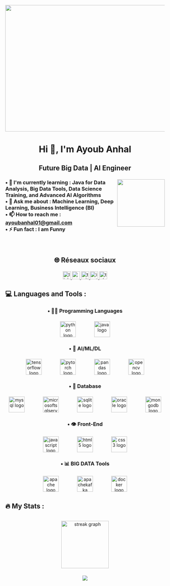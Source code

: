<br clear="both">

<div align="center">
  <img height="400" width="2000" src="https://static.wixstatic.com/media/b313a9_89ebec0c5f384c65a9551f0c1ec18ca9~mv2.gif" />
</div>


<h1 align="center">Hi 👋, I'm Ayoub Anhal</h1>

<h2 align="center">Future Big Data | AI Engineer</h2>

###

<img align="right" height="150" src="https://cdna.artstation.com/p/assets/images/images/053/755/244/large/nazib-hamdan-ngoding.jpg?1662976950"  />

###

<h3 align="left">• 🌱 I'm currently learning : Java for Data Analysis, Big Data Tools, Data Science Training, and Advanced AI Algorithms<br>• 💬 Ask me about : Machine Learning, Deep Learning, Business Intelligence (BI)<br>• 📫 How to reach me : <a href="mailto:ayoubanhal01@gmail.com">ayoubanhal01@gmail.com</a><br>• ⚡ Fun fact : I am Funny</h3>

###
<br clear="both">
<h2 align="center">🌐 Réseaux sociaux</h2>

###

<div align="center">
  <a href="https://www.linkedin.com/in/ayoub-anhal/" target="_blank">
    <img src="https://img.shields.io/static/v1?message=LinkedIn&logo=linkedin&label=&color=0077B5&logoColor=white&labelColor=&style=for-the-badge" height="25" alt="linkedin logo"  />
  </a>
  <a href="https://www.youtube.com/@ayoubanhal657" target="_blank">
    <img src="https://img.shields.io/static/v1?message=Youtube&logo=youtube&label=&color=FF0000&logoColor=white&labelColor=&style=for-the-badge" height="25" alt="youtube logo"  />
  </a>
  <a href="https://x.com/Anhal_Ayoub" target="_blank">
    <img src="https://img.shields.io/static/v1?message=Twitter&logo=twitter&label=&color=1DA1F2&logoColor=white&labelColor=&style=for-the-badge" height="25" alt="twitter logo"  />
  </a>
  <a href="https://www.instagram.com" target="_blank">
    <img src="https://img.shields.io/static/v1?message=Instagram&logo=instagram&label=&color=E4405F&logoColor=white&labelColor=&style=for-the-badge" height="25" alt="instagram logo"  />
  </a>
  <a href="https://t.me/Ayoub_Anhal" target="_blank">
    <img src="https://img.shields.io/static/v1?message=Telegram&logo=telegram&label=&color=2CA5E0&logoColor=white&labelColor=&style=for-the-badge" height="25" alt="telegram logo"  />
  </a>
</div>

###

<h2 align="left">💻 Languages and Tools :</h2>

###

<h3 align="center">• 🧑‍💻 Programming Languages</h3>

###

<div align="center">
  <img src="https://cdn.jsdelivr.net/gh/devicons/devicon/icons/python/python-original.svg" height="50" alt="python logo"  />
  <img width="50" />
  <img src="https://cdn.jsdelivr.net/gh/devicons/devicon/icons/java/java-original.svg" height="50" alt="java logo"  />
</div>

###

<h3 align="center">• 🤖 AI/ML/DL</h3>

###

<div align="center">
  <img src="https://cdn.jsdelivr.net/gh/devicons/devicon/icons/tensorflow/tensorflow-original.svg" height="50" alt="tensorflow logo"  />
  <img width="50" />
  <img src="https://cdn.jsdelivr.net/gh/devicons/devicon/icons/pytorch/pytorch-original.svg" height="50" alt="pytorch logo"  />
  <img width="50" />
  <img src="https://cdn.jsdelivr.net/gh/devicons/devicon/icons/pandas/pandas-original.svg" height="50" alt="pandas logo"  />
  <img width="50" />
  <img src="https://cdn.jsdelivr.net/gh/devicons/devicon/icons/opencv/opencv-original.svg" height="50" alt="opencv logo"  />
</div>

###

<h3 align="center">• 📂 Database</h3>

###

<div align="center">
  <img src="https://cdn.jsdelivr.net/gh/devicons/devicon/icons/mysql/mysql-original.svg" height="50" alt="mysql logo"  />
  <img width="50" />
  <img src="https://cdn.jsdelivr.net/gh/devicons/devicon/icons/microsoftsqlserver/microsoftsqlserver-plain.svg" height="50" alt="microsoftsqlserver logo"  />
  <img width="50" />
  <img src="https://cdn.jsdelivr.net/gh/devicons/devicon/icons/sqlite/sqlite-original.svg" height="50" alt="sqlite logo"  />
  <img width="50" />
  <img src="https://cdn.jsdelivr.net/gh/devicons/devicon/icons/oracle/oracle-original.svg" height="50" alt="oracle logo"  />
  <img width="50" />
  <img src="https://cdn.simpleicons.org/mongodb/47A248" height="50" alt="mongodb logo"  />
</div>

###

<h3 align="center">• 👁️ Front-End</h3>

###

<div align="center">
  <img src="https://cdn.jsdelivr.net/gh/devicons/devicon/icons/javascript/javascript-original.svg" height="50" alt="javascript logo"  />
  <img width="50" />
  <img src="https://cdn.simpleicons.org/html5/E34F26" height="50" alt="html5 logo"  />
  <img width="50" />
  <img src="https://cdn.simpleicons.org/css3/1572B6" height="50" alt="css3 logo"  />
</div>

###

<h3 align="center">• 📊 BIG DATA Tools</h3>

###

<div align="center">
  <img src="https://cdn.jsdelivr.net/gh/devicons/devicon/icons/apache/apache-original.svg" height="50" alt="apache logo"  />
  <img width="50" />
  <img src="https://cdn.jsdelivr.net/gh/devicons/devicon/icons/apachekafka/apachekafka-original.svg" height="50" alt="apachekafka logo"  />
  <img width="50" />
  <img src="https://cdn.simpleicons.org/docker/2496ED" height="50" alt="docker logo"  />
</div>

###

<h2 align="left">🔥   My Stats :</h2>

<br clear="both">

<div align="center">
  <img src="https://streak-stats.demolab.com?user=ayoub-anhal&locale=en&mode=daily&theme=nightowl&hide_border=false&border_radius=6&order=3" height="150" alt="streak graph"  />
</div>

###

<div align="center">
  <img src="https://visitor-badge.laobi.icu/badge?page_id=ayoub-anhal.ayoub-anhal&"  />
</div>

###
